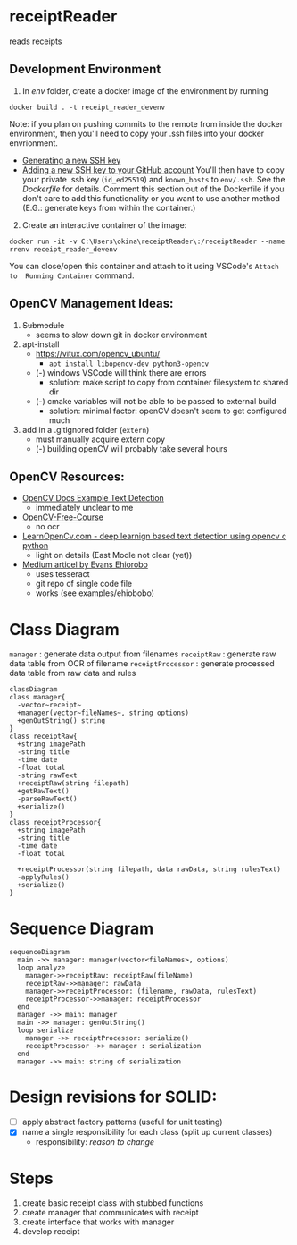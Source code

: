 # receiptReader
reads receipts


## Development Environment
1. In *env* folder, create a docker image of the environment by running
```
docker build . -t receipt_reader_devenv
```
Note: if you plan on pushing commits to the remote from inside the docker 
environment, then you'll need to copy your .ssh files into your docker 
envrionment.
- [Generating a new SSH key](https://docs.github.com/en/authentication/connecting-to-github-with-ssh/generating-a-new-ssh-key-and-adding-it-to-the-ssh-agent)
- [Adding a new SSH key to your GitHub account](https://docs.github.com/en/authentication/connecting-to-github-with-ssh/adding-a-new-ssh-key-to-your-github-account)
You'll then have to copy your private .ssh key (`id_ed25519`) and `known_hosts`
to `env/.ssh`.  See the *Dockerfile* for details.  Comment this section out
of the Dockerfile if you don't care to add this functionality or you want to
use another method (E.G.: generate keys from within the container.)

2. Create an interactive container of the image:
```
docker run -it -v C:\Users\okina\receiptReader\:/receiptReader --name rrenv receipt_reader_devenv
```
You can close/open this container and attach to it using VSCode's `Attach to 
Running Container` command.

## OpenCV Management Ideas:
1. ~~Submodule~~
    - seems to slow down git in docker environment
2. apt-install
    - https://vitux.com/opencv_ubuntu/
      - `apt install libopencv-dev python3-opencv`
    - (-) windows VSCode will think there are errors
      - solution: make script to copy from container filesystem to shared dir
    - (-) cmake variables will not be able to be passed to external build
      - solution: minimal factor: openCV doesn't seem to get configured much
3. add in a .gitignored folder (`extern`)
    - must manually acquire extern copy
    - (-) building openCV will probably take several hours

## OpenCV Resources:
- [OpenCV Docs Example Text Detection](https://docs.opencv.org/4.x/db/da4/samples_2dnn_2text_detection_8cpp-example.html)
  - immediately unclear to me
- [OpenCV-Free-Course](https://opencv.org/opencv-free-course/)
  - no ocr
- [LearnOpenCv.com - deep learnign based text detection using opencv c python](https://learnopencv.com/deep-learning-based-text-detection-using-opencv-c-python/)
  - light on details (East Modle not clear (yet))
- [Medium articel by Evans Ehiorobo](https://medium.com/building-a-simple-text-correction-tool/basic-ocr-with-tesseract-and-opencv-34fae6ab3400)
  - uses tesseract
  - git repo of single code file
  - works (see examples/ehiobobo)

# Class Diagram
`manager` : generate data output from filenames
`receiptRaw` : generate raw data table from OCR of filename
`receiptProcessor` : generate processed data table from raw data and rules
```mermaid
classDiagram
class manager{
  -vector~receipt~
  +manager(vector~fileNames~, string options)
  +genOutString() string
}
class receiptRaw{
  +string imagePath
  -string title
  -time date
  -float total
  -string rawText
  +receiptRaw(string filepath)
  +getRawText()
  -parseRawText()
  +serialize()
}
class receiptProcessor{
  +string imagePath
  -string title
  -time date
  -float total

  +receiptProcessor(string filepath, data rawData, string rulesText)
  -applyRules()
  +serialize()
}
```
# Sequence Diagram 
```mermaid
sequenceDiagram
  main ->> manager: manager(vector<fileNames>, options)
  loop analyze
    manager->>receiptRaw: receiptRaw(fileName)
    receiptRaw->>manager: rawData
    manager->>receiptProcessor: (filename, rawData, rulesText)
    receiptProcessor->>manager: receiptProcessor
  end
  manager ->> main: manager
  main ->> manager: genOutString()
  loop serialize
    manager ->> receiptProcessor: serialize()
    receiptProcessor ->> manager : serialization
  end
  manager ->> main: string of serialization
```

# Design revisions for SOLID:
- [ ] apply abstract factory patterns (useful for unit testing)
- [x] name a single responsibility for each class (split up current classes)
  - responsibility: *reason to change*

# Steps
1. create basic receipt class with stubbed functions
2. create manager that communicates with receipt
3. create interface that works with manager
4. develop receipt